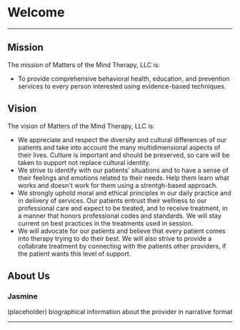 # Welcome

----------

## Mission

The mission of Matters of the Mind Therapy, LLC is:

- To provide comprehensive behavioral health, education, and prevention services to every person interested using evidence-based techniques. 

## Vision

The vision of Matters of the Mind Therapy, LLC is:

- We appreciate and respect the diversity and cultural differences of our patients and take into account the many multidimensional aspects of their lives. Culture is important and should be preserved, so care will be taken to support not replace cultural identity.
- We strive to identify with our patients’ situations and to have a sense of their feelings and emotions related to their needs. Help them learn what works and doesn't work for them using a strentgh-based approach.
- We strongly uphold moral and ethical principles in our daily practice and in delivery of services. Our patients entrust their wellness to our professional care and expect to be treated, and to receive treatment, in a manner that honors professional codes and standards.  We will stay current on best practices in the treatments used in session.
- We will advocate for our patients and believe that every patient comes into therapy trying to do their best. 
We will also strive to provide a collabrate treatment by connecting with the patients other providers, if the patient wants this level of support.

## About Us

### Jasmine

(placeholder) biographical information about the provider in narrative format

----------

